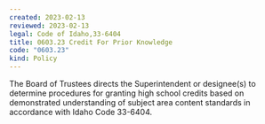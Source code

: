 ```yaml
---
created: 2023-02-13
reviewed: 2023-02-13
legal: Code of Idaho,33-6404
title: 0603.23 Credit For Prior Knowledge
code: "0603.23"
kind: Policy
---
```


The Board of Trustees directs the Superintendent or designee(s) to determine procedures for granting high school credits based on demonstrated understanding of subject area content standards in accordance with Idaho Code 33-6404.

